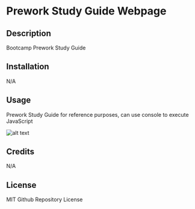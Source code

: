 # Prework Study Guide Webpage

## Description

Bootcamp Prework Study Guide

## Installation

N/A

## Usage

Prework Study Guide for reference purposes, can use console to execute JavaScript

![alt text](assets/images/screenshot.png)

## Credits

N/A

## License

MIT Github Repository License


